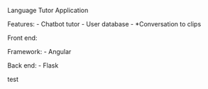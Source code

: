 Language Tutor Application

Features:
    - Chatbot tutor
    - User database
    - *Conversation to clips


Front end:

Framework:
    - Angular


Back end:
    - Flask

test